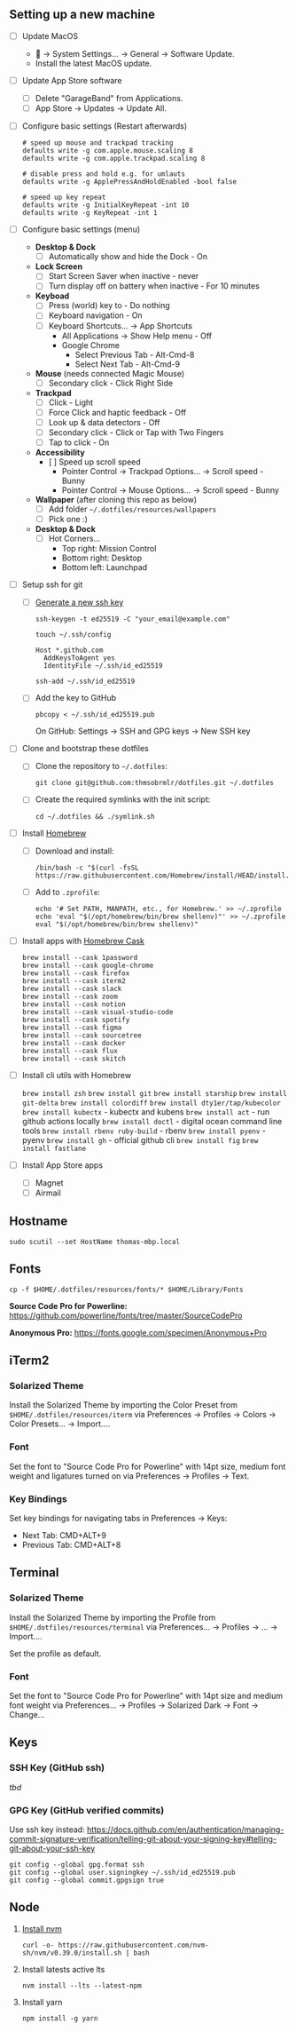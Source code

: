## Setting up a new machine

- [ ] Update MacOS
  -  -> System Settings… -> General -> Software Update.
  - Install the latest MacOS update.
- [ ] Update App Store software
  - [ ] Delete "GarageBand" from Applications.
  - [ ] App Store -> Updates -> Update All.
- [ ] Configure basic settings (Restart afterwards)

  ```
  # speed up mouse and trackpad tracking
  defaults write -g com.apple.mouse.scaling 8
  defaults write -g com.apple.trackpad.scaling 8

  # disable press and hold e.g. for umlauts
  defaults write -g ApplePressAndHoldEnabled -bool false

  # speed up key repeat
  defaults write -g InitialKeyRepeat -int 10
  defaults write -g KeyRepeat -int 1
  ```

- [ ] Configure basic settings (menu)
  - **Desktop & Dock**
    - [ ] Automatically show and hide the Dock - On
  - **Lock Screen**
    - [ ] Start Screen Saver when inactive - never
    - [ ] Turn display off on battery when inactive - For 10 minutes
  - **Keyboad**
    - [ ] Press (world) key to - Do nothing
    - [ ] Keyboard navigation - On
    - [ ] Keyboard Shortcuts... -> App Shortcuts
      - All Applications -> Show Help menu - Off
      - Google Chrome
        - Select Previous Tab - Alt-Cmd-8
        - Select Next Tab - Alt-Cmd-9
  - **Mouse** (needs connected Magic Mouse)
    - [ ] Secondary click - Click Right Side
  - **Trackpad**
    - [ ] Click - Light
    - [ ] Force Click and haptic feedback - Off
    - [ ] Look up & data detectors - Off
    - [ ] Secondary click - Click or Tap with Two Fingers
    - [ ] Tap to click - On
  - **Accessibility**
    - [ ] Speed up scroll speed
      - Pointer Control -> Trackpad Options… -> Scroll speed - Bunny
      - Pointer Control -> Mouse Options… -> Scroll speed - Bunny
  - **Wallpaper** (after cloning this repo as below)
    - [ ] Add folder `~/.dotfiles/resources/wallpapers`
    - [ ] Pick one :)
  - **Desktop & Dock**
    - [ ] Hot Corners…
      - Top right: Mission Control
      - Bottom right: Desktop
      - Bottom left: Launchpad
- [ ] Setup ssh for git

  - [ ] [Generate a new ssh key](https://docs.github.com/en/authentication/connecting-to-github-with-ssh)

    ```
    ssh-keygen -t ed25519 -C "your_email@example.com"

    touch ~/.ssh/config
    ```

    ```
    Host *.github.com
      AddKeysToAgent yes
      IdentityFile ~/.ssh/id_ed25519
    ```

    ```
    ssh-add ~/.ssh/id_ed25519
    ```

  - [ ] Add the key to GitHub
    ```
    pbcopy < ~/.ssh/id_ed25519.pub
    ```
    On GitHub: Settings -> SSH and GPG keys -> New SSH key

- [ ] Clone and bootstrap these dotfiles
  - [ ] Clone the repository to `~/.dotfiles`:
    ```
    git clone git@github.com:thmsobrmlr/dotfiles.git ~/.dotfiles
    ```
  - [ ] Create the required symlinks with the init script:
    ```
    cd ~/.dotfiles && ./symlink.sh
    ```
- [ ] Install [Homebrew](https://brew.sh/)
  - [ ] Download and install:
    ```
    /bin/bash -c "$(curl -fsSL https://raw.githubusercontent.com/Homebrew/install/HEAD/install.sh)"
    ```
  - [ ] Add to `.zprofile`:
    ```
    echo '# Set PATH, MANPATH, etc., for Homebrew.' >> ~/.zprofile
    echo 'eval "$(/opt/homebrew/bin/brew shellenv)"' >> ~/.zprofile
    eval "$(/opt/homebrew/bin/brew shellenv)"
    ```
- [ ] Install apps with [Homebrew Cask](https://formulae.brew.sh/cask/)

  ```
  brew install --cask 1password
  brew install --cask google-chrome
  brew install --cask firefox
  brew install --cask iterm2
  brew install --cask slack
  brew install --cask zoom
  brew install --cask notion
  brew install --cask visual-studio-code
  brew install --cask spotify
  brew install --cask figma
  brew install --cask sourcetree
  brew install --cask docker
  brew install --cask flux
  brew install --cask skitch
  ```

- [ ] Install cli utils with Homebrew

  `brew install zsh`
  `brew install git`
  `brew install starship`
  `brew install git-delta`
  `brew install colordiff`
  `brew install dty1er/tap/kubecolor`
  `brew install kubectx` - kubectx and kubens
  `brew install act` - run github actions locally
  `brew install doctl` - digital ocean command line tools
  `brew install rbenv ruby-build` - rbenv
  `brew install pyenv` - pyenv
  `brew install gh` - official github cli
  `brew install fig`
  `brew install fastlane`

- [ ] Install App Store apps
  - [ ] Magnet
  - [ ] Airmail

## Hostname

`sudo scutil --set HostName thomas-mbp.local`

## Fonts

`cp -f $HOME/.dotfiles/resources/fonts/* $HOME/Library/Fonts`

**Source Code Pro for Powerline:**
https://github.com/powerline/fonts/tree/master/SourceCodePro

**Anonymous Pro:**
https://fonts.google.com/specimen/Anonymous+Pro

## iTerm2

### Solarized Theme

Install the Solarized Theme by importing the Color Preset from `$HOME/.dotfiles/resources/iterm` via Preferences -> Profiles -> Colors -> Color Presets… -> Import….

### Font

Set the font to "Source Code Pro for Powerline" with 14pt size, medium font weight and ligatures turned on via Preferences -> Profiles -> Text.

### Key Bindings

Set key bindings for navigating tabs in Preferences -> Keys:

- Next Tab: CMD+ALT+9
- Previous Tab: CMD+ALT+8

## Terminal

### Solarized Theme

Install the Solarized Theme by importing the Profile from `$HOME/.dotfiles/resources/terminal` via Preferences... -> Profiles -> ... -> Import….

Set the profile as default.

### Font

Set the font to "Source Code Pro for Powerline" with 14pt size and medium font weight via Preferences... -> Profiles -> Solarized Dark -> Font -> Change...

## Keys

### SSH Key (GitHub ssh)

_tbd_

### GPG Key (GitHub verified commits)

Use ssh key instead:
https://docs.github.com/en/authentication/managing-commit-signature-verification/telling-git-about-your-signing-key#telling-git-about-your-ssh-key

```
git config --global gpg.format ssh
git config --global user.signingkey ~/.ssh/id_ed25519.pub
git config --global commit.gpgsign true
```

## Node

1. [Install nvm](https://github.com/nvm-sh/nvm)

   `curl -o- https://raw.githubusercontent.com/nvm-sh/nvm/v0.39.0/install.sh | bash`

2. Install latests active lts

   `nvm install --lts --latest-npm`

3. Install yarn

   `npm install -g yarn`
